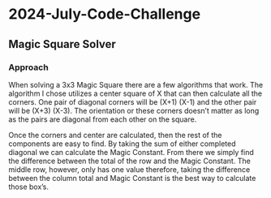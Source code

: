 # 2024-July-Code-Challenge
## Magic Square Solver
### Approach
 
When solving a 3x3 Magic Square there are a few algorithms that work. The algorithm I chose utilizes a center square of X that can then calculate all the corners. One pair of diagonal corners will be (X+1) (X-1) and the other pair will be (X+3) (X-3). The orientation or these corners doesn’t matter as long as the pairs are diagonal from each other on the square. 
 
Once the corners and center are calculated, then the rest of the components are easy to find. By taking the sum of either completed diagonal we can calculate the Magic Constant. From there we simply find the difference between the total of the row and the Magic Constant. The middle row, however, only has one value therefore, taking the difference between the column total and Magic Constant is the best way to calculate those box’s.

